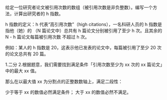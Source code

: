 
给定一位研究者论文被引用次数的数组（被引用次数是非负整数）。编写一个方法，计算出研究者的 h 指数。

h 指数的定义：h 代表“高引用次数”（high citations），一名科研人员的 h 指数是指他（她）的 （N 篇论文中）总共有 h 篇论文分别被引用了至少 h 次。且其余的 N - h 篇论文每篇被引用次数 不超过 h 次。

例如：某人的 h 指数是 20，这表示他已发表的论文中，每篇被引用了至少 20 次的论文总共有 20 篇。

1.二分
2.根据题意，我们需要找到满足条件「引用次数至少为 xx 次的 xx 篇论文」中的最大 xx 值。

那么在以最大值 xx 为分割点的正整数数轴上，满足二段性：

少于等于 xx 的数值必然满足条件；
大于 xx 的数值必然不满足。
